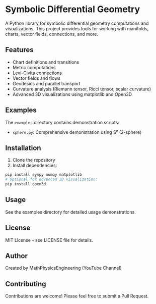 # Symbolic Differential Geometry

A Python library for symbolic differential geometry computations and visualizations. This project provides tools for working with manifolds, charts, vector fields, connections, and more.

## Features

- Chart definitions and transitions
- Metric computations
- Levi-Civita connections
- Vector fields and flows
- Geodesics and parallel transport
- Curvature analysis (Riemann tensor, Ricci tensor, scalar curvature)
- Advanced 3D visualizations using matplotlib and Open3D

## Examples

The `examples` directory contains demonstration scripts:
- `sphere.py`: Comprehensive demonstration using S² (2-sphere)

## Installation

1. Clone the repository
2. Install dependencies:
```bash
pip install sympy numpy matplotlib
# Optional for advanced 3D visualization:
pip install open3d
```

## Usage

See the examples directory for detailed usage demonstrations.

## License

MIT License - see LICENSE file for details.

## Author

Created by MathPhysicsEngineering (YouTube Channel)

## Contributing

Contributions are welcome! Please feel free to submit a Pull Request. 